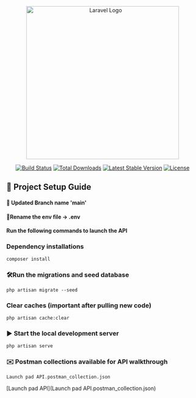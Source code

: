 <p align="center"><a href="https://laravel.com" target="_blank"><img src="https://raw.githubusercontent.com/laravel/art/master/logo-lockup/5%20SVG/2%20CMYK/1%20Full%20Color/laravel-logolockup-cmyk-red.svg" width="400" alt="Laravel Logo"></a></p>

<p align="center">
<a href="https://github.com/laravel/framework/actions"><img src="https://github.com/laravel/framework/workflows/tests/badge.svg" alt="Build Status"></a>
<a href="https://packagist.org/packages/laravel/framework"><img src="https://img.shields.io/packagist/dt/laravel/framework" alt="Total Downloads"></a>
<a href="https://packagist.org/packages/laravel/framework"><img src="https://img.shields.io/packagist/v/laravel/framework" alt="Latest Stable Version"></a>
<a href="https://packagist.org/packages/laravel/framework"><img src="https://img.shields.io/packagist/l/laravel/framework" alt="License"></a>
</p>

## 🚀 Project Setup Guide

#### 📌 Updated Branch name 'main'

#### 📂Rename the env file -> .env

#### Run the following commands to launch the API

### Dependency installations

`composer install`

### 🛠️Run the migrations and seed database

`php artisan migrate --seed`

### Clear caches (important after pulling new code)

`php artisan cache:clear
`
### ▶️ Start the local development server

`php artisan serve`

### ✉️ Postman collections available for API walkthrough 

`Launch pad API.postman_collection.json`

[Launch pad API](Launch pad API.postman_collection.json)
